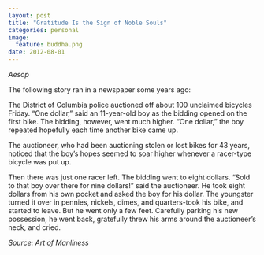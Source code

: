 ```yaml
---
layout: post
title: "Gratitude Is the Sign of Noble Souls"
categories: personal
image:
  feature: buddha.png
date: 2012-08-01
---
```

_Aesop_

The following story ran in a newspaper some years ago:

The District of Columbia police auctioned off about 100 unclaimed bicycles Friday. “One dollar,” said an 11-year-old boy as the bidding opened on the first bike. The bidding, however, went much higher. “One dollar,” the boy repeated hopefully each time another bike came up.

The auctioneer, who had been auctioning stolen or lost bikes for 43 years, noticed that the boy’s hopes seemed to soar higher whenever a racer-type bicycle was put up.

Then there was just one racer left. The bidding went to eight dollars. “Sold to that boy over there for nine dollars!” said the auctioneer. He took eight dollars from his own pocket and asked the boy for his dollar. The youngster turned it over in pennies, nickels, dimes, and quarters-took his bike, and started to leave. But he went only a few feet. Carefully parking his new possession, he went back, gratefully threw his arms around the auctioneer’s neck, and cried.

_Source: Art of Manliness_
